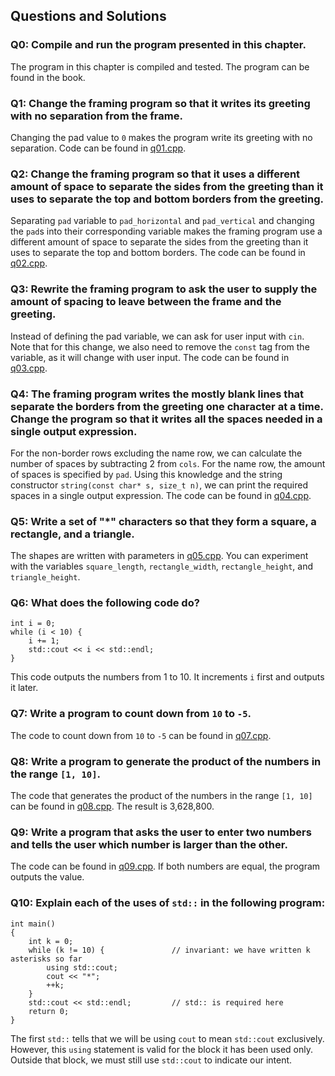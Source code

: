 ## Questions and Solutions

### Q0: Compile and run the program presented in this chapter.
The program in this chapter is compiled and tested. The program can be found in the book.

### Q1: Change the framing program so that it writes its greeting with no separation from the frame.
Changing the pad value to `0` makes the program write its greeting with no separation. Code can be found in [q01.cpp](./q01.cpp).

### Q2: Change the framing program so that it uses a different amount of space to separate the sides from the greeting than it uses to separate the top and bottom borders from the greeting.
Separating `pad` variable to `pad_horizontal` and `pad_vertical` and changing the `pad`s into their corresponding variable makes the framing program use a different amount of space to separate the sides from the greeting than it uses to separate the top and bottom borders. The code can be found in [q02.cpp](./q02.cpp).

### Q3: Rewrite the framing program to ask the user to supply the amount of spacing to leave between the frame and the greeting.
Instead of defining the pad variable, we can ask for user input with `cin`. Note that for this change, we also need to remove the `const` tag from the variable, as it will change with user input. The code can be found in [q03.cpp](./q03.cpp).

### Q4: The framing program writes the mostly blank lines that separate the borders from the greeting one character at a time. Change the program so that it writes all the spaces needed in a single output expression.
For the non-border rows excluding the name row, we can calculate the number of spaces by subtracting 2 from `cols`. For the name row, the amount of spaces is specified by `pad`. Using this knowledge and the string constructor `string(const char* s, size_t n)`, we can print the required spaces in a single output expression. The code can be found in [q04.cpp](./q04.cpp).

### Q5: Write a set of "*" characters so that they form a square, a rectangle, and a triangle.
The shapes are written with parameters in [q05.cpp](./q05.cpp). You can experiment with the variables `square_length`, `rectangle_width`, `rectangle_height`, and `triangle_height`.

### Q6: What does the following code do?
```
int i = 0;
while (i < 10) {
    i += 1;
    std::cout << i << std::endl;
}
```
This code outputs the numbers from 1 to 10. It increments `i` first and outputs it later.

### Q7: Write a program to count down from `10` to `-5`.
The code to count down from `10` to `-5` can be found in [q07.cpp](./q07.cpp).

### Q8: Write a program to generate the product of the numbers in the range `[1, 10]`.
The code that generates the product of the numbers in the range `[1, 10]` can be found in [q08.cpp](./q08.cpp). The result is 3,628,800.

### Q9: Write a program that asks the user to enter two numbers and tells the user which number is larger than the other.
The code can be found in [q09.cpp](./q09.cpp). If both numbers are equal, the program outputs the value.

### Q10: Explain each of the uses of `std::` in the following program:
```
int main()
{
    int k = 0;
    while (k != 10) {               // invariant: we have written k asterisks so far
        using std::cout;
        cout << "*";
        ++k;
    }
    std::cout << std::endl;         // std:: is required here
    return 0;
}
```
The first `std::` tells that we will be using `cout` to mean `std::cout` exclusively. However, this `using` statement is valid for the block it has been used only. Outside that block, we must still use `std::cout` to indicate our intent.